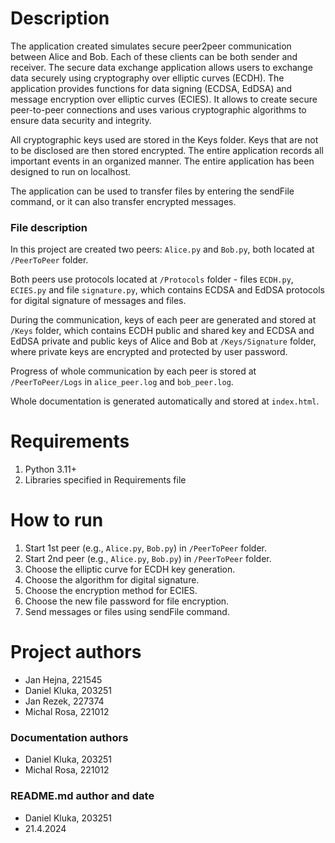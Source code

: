 # Description

The application created simulates secure peer2peer communication between Alice and Bob. Each of these clients can be both sender and receiver. The secure data exchange application allows users to exchange data securely using cryptography over elliptic curves (ECDH). The application provides functions for data signing (ECDSA, EdDSA) and message encryption over elliptic curves (ECIES). It allows to create secure peer-to-peer connections and uses various cryptographic algorithms to ensure data security and integrity.

All cryptographic keys used are stored in the Keys folder. Keys that are not to be disclosed are then stored encrypted. The entire application records all important events in an organized manner. The entire application has been designed to run on localhost.

The application can be used to transfer files by entering the sendFile command, or it can also transfer encrypted messages.

### File description

In this project are created two peers: ```Alice.py``` and ```Bob.py```, both located at ```/PeerToPeer``` folder.

Both peers use protocols located at ```/Protocols``` folder - files ```ECDH.py```, ```ECIES.py``` and file ```signature.py```, which contains ECDSA and EdDSA protocols for digital signature of messages and files.

During the communication, keys of each peer are generated and stored at ```/Keys``` folder, which contains ECDH public and shared key and ECDSA and EdDSA private and public keys of Alice and Bob at ```/Keys/Signature``` folder, where private keys are encrypted and protected by user password.

Progress of whole communication by each peer is stored at ```/PeerToPeer/Logs``` in ```alice_peer.log``` and ```bob_peer.log```.

Whole documentation is generated automatically and stored at ```index.html```.

# Requirements
1. Python 3.11+
2. Libraries specified in Requirements file

# How to run
1. Start 1st peer (e.g., ```Alice.py```, ```Bob.py```) in ```/PeerToPeer``` folder.
2. Start 2nd peer (e.g., ```Alice.py```, ```Bob.py```) in ```/PeerToPeer``` folder.
3. Choose the elliptic curve for ECDH key generation.
4. Choose the algorithm for digital signature.
5. Choose the encryption method for ECIES.
6. Choose the new file password for file encryption.
7. Send messages or files using sendFile command.

# Project authors
- Jan Hejna, 221545 
- Daniel Kluka, 203251 
- Jan Rezek, 227374 
- Michal Rosa, 221012

### Documentation authors 
- Daniel Kluka, 203251 
- Michal Rosa, 221012

### README.md author and date
- Daniel Kluka, 203251
- 21.4.2024


